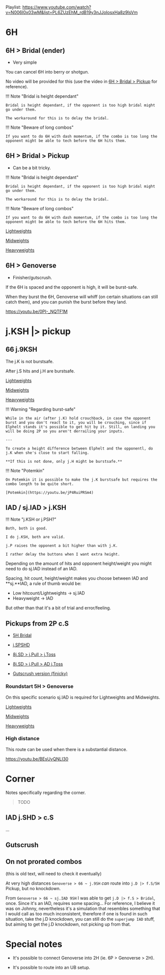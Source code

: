 Playlist: https://www.youtube.com/watch?v=N006I0x03wM&list=PL6ZUzEhM_rdB19y3nJJoIosxHa8z9lsVm

# 6H

## 6H > Bridal (ender)

+ Very simple

You can cancel 6H into berry or shotgun.

No video will be provided for this (use the video in [6H > Bridal > Pickup](#6h-bridal-pickup) for reference).

!!! Note "Bridal is height dependant"

    Bridal is height dependant, if the opponent is too high bridal might go under them.
    
    The workaround for this is to delay the bridal.

!!! Note "Beware of  long combos"

    If you want to do 6H with dash momentum, if the combo is too long the opponent might be able to tech before the 6H hits them.


## 6H > Bridal > Pickup

- Can be a bit tricky.

!!! Note "Bridal is height dependant"

    Bridal is height dependant, if the opponent is too high bridal might go under them.
    
    The workaround for this is to delay the bridal.

!!! Note "Beware of  long combos"

    If you want to do 6H with dash momentum, if the combo is too long the opponent might be able to tech before the 6H hits them.


[Lightweights](https://youtu.be/7405jot9cR8)

[Midweights](https://youtu.be/gt5O8zUxoLw)

[Heavyweights](https://youtu.be/N006I0x03wM)


## 6H > Genoverse

- Finisher/gutscrush.

If the 6H is spaced and the opponent is high, it will be burst-safe.

When they burst the 6H, Genoverse will whiff (on certain situations can still catch them), and you can punish the burst before they land.

https://youtu.be/0PI-_NQTF1M

# j.KSH |> pickup

## 66 j.9KSH

The j.K is not burstsafe.

After j.S hits and j.H are burstsafe.

[Lightweights](https://youtu.be/D_YUPAlSDiM)

[Midweights](https://youtu.be/Our4U9iRc-Y)

[Heavyweights](https://youtu.be/2LetmAthhIk)


!!! Warning "Regarding burst-safe"

    While in the air (after j.K) hold crouchback, in case the opponent burst and you don't react to it, you will be crouching, since if Elphelt stands it's possible to get hit by it. Still, on landing you will be doing 2P so you aren't derrailing your inputs. 

    ---

    To create a height difference between Elphelt and the opponentl, do j.K when she's close to start falling.

    **If this is not done, only j.H might be burstsafe.**

!!! Note "Potemkin"

    On Potemkin it is possible to make the j.K burstsafe but requires the combo length to be quite short.

    [Potemkin](https://youtu.be/jP4RuiPRSm4)

## IAD / sj.IAD > j.KSH

!!! Note "j.KSH or j.PSH?"

    Both, both is good.

    I do j.KSH, both are valid.

    j.P raises the opponent a bit higher than with j.K.

    I rather delay the buttons when I want extra height.


Depending on the amount of hits and opponent height/weight you might need to do sj.IAD instead of an IAD. 

Spacing, hit count, height/weight makes you choose between IAD and **sj.**IAD, a rule of thumb would be:

- Low hitcount/Lightweights -> sj.IAD
- Heavyweight -> IAD

But other than that it's a bit of trial and error/feeling.

## Pickups from 2P c.S

- [5H Bridal](https://youtu.be/4ngjEWlQIYw)

- [j.SPSHD](https://youtu.be/frkjq1WfKiw)

- [8j.SD > j.Pull > j.Toss](https://youtu.be/71B7Ydprg9A)

- [8j.SD > j.Pull > AD j.Toss](https://youtu.be/OIse6yLGr90)

- [Gutscrush version (finicky)](https://youtu.be/lNDwi1gy1A8)

### Roundstart 5H > Genoverse

On this specific scenario sj.IAD is required for Lightweights and Midweights.

[Lightweights](https://youtu.be/X7ppSw37spE)

[Midweights](https://youtu.be/9RA0_DAjDNM)

[Heavyweights](https://youtu.be/k_vD9HjK1UU)

### High distance

This route can be used when there is a substantial distance.

https://youtu.be/BEsUvQNLI30

# Corner

Notes specifically regarding the corner.

> TODO

## IAD j.SHD > c.S 

...

## Gutscrush

## On not prorated combos

(this is old text, will need to check it eventually)

At very high distances `Genoverse > 66 ~ j.9SH` _can_ route into `j.D |> f.S/5H` Pickup, but no knockdown.

From `Genoverse > 66 ~ sj.IAD 9SH` I was able to get `j.D |> f.S > Bridal`, once. Since it's an IAD, requires some spacing... For reference, I believe it was on Johnny, nevertheless it's a simulation that resembles something that I would call as too much inconsistent, therefore if one is found in such situation, take the j.D knockdown, you can still do the `superjump IAD` stuff, but aiming to get the j.D knockdown, not picking up from that.

# Special notes

- It's possible to connect Genoverse into 2H (ie. 6P > Genoverse > 2H).
  
- It's possible to route into an UB setup.